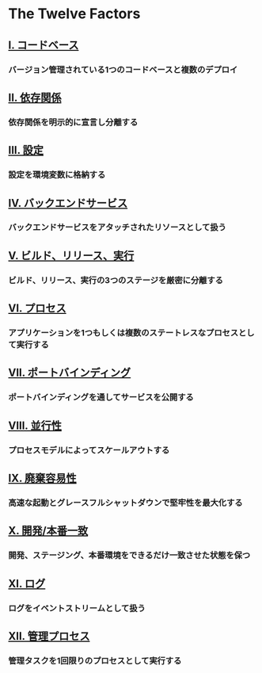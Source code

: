 The Twelve Factors
==================

## [I. コードベース](./codebase)
### バージョン管理されている1つのコードベースと複数のデプロイ

## [II. 依存関係](./dependencies)
### 依存関係を明示的に宣言し分離する

## [III. 設定](./config)
### 設定を環境変数に格納する

## [IV. バックエンドサービス](./backing-services)
### バックエンドサービスをアタッチされたリソースとして扱う

## [V. ビルド、リリース、実行](./build-release-run)
### ビルド、リリース、実行の3つのステージを厳密に分離する

## [VI. プロセス](./processes)
### アプリケーションを1つもしくは複数のステートレスなプロセスとして実行する

## [VII. ポートバインディング](./port-binding)
### ポートバインディングを通してサービスを公開する

## [VIII. 並行性](./concurrency)
### プロセスモデルによってスケールアウトする

## [IX. 廃棄容易性](./disposability)
### 高速な起動とグレースフルシャットダウンで堅牢性を最大化する

## [X. 開発/本番一致](./dev-prod-parity)
### 開発、ステージング、本番環境をできるだけ一致させた状態を保つ

## [XI. ログ](./logs)
### ログをイベントストリームとして扱う

## [XII. 管理プロセス](./admin-processes)
### 管理タスクを1回限りのプロセスとして実行する
